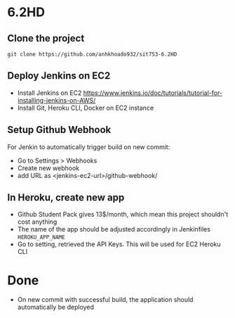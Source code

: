 # 6.2HD

## Clone the project
```
git clone https://github.com/anhkhoado932/sit753-6.2HD
```

## Deploy Jenkins on EC2
- Install Jenkins on EC2
https://www.jenkins.io/doc/tutorials/tutorial-for-installing-jenkins-on-AWS/
- Install Git, Heroku CLI, Docker on EC2 instance

## Setup Github Webhook
For Jenkin to automatically trigger build on new commit:
- Go to Settings > Webhooks
- Create new webhook
- add URL as \<jenkins-ec2-url\>/github-webhook/

## In Heroku, create new app
- Github Student Pack gives 13$/month, which mean this project shouldn't cost anything
- The name of the app should be adjusted accordingly in Jenkinfiles `HEROKU_APP_NAME`
- Go to setting, retrieved the API Keys. This will be used for EC2 Heroku CLI
# Done
- On new commit with successful build, the application should automatically be deployed